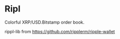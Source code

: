 # Ripl

Colorful XRP/USD.Bitstamp order book.

rippl-lib from https://github.com/ripplerm/ripple-wallet

